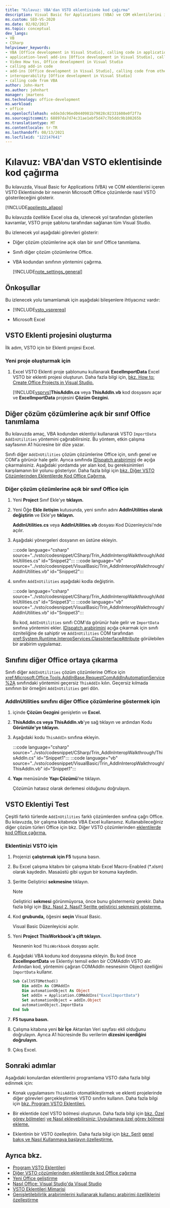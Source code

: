 ```yaml
---
title: "Kılavuz: VBA'dan VSTO eklentisinde kod çağırma"
description: Visual Basic for Applications (VBA) ve COM eklentilerini içeren VSTO eklentisinde bir nesneyi diğer Microsoft Office çözümlerine VSTO öğrenin.
ms.custom: SEO-VS-2020
ms.date: 02/02/2017
ms.topic: conceptual
dev_langs:
- VB
- CSharp
helpviewer_keywords:
- VBA [Office development in Visual Studio], calling code in application-level add-ins
- application-level add-ins [Office development in Visual Studio], calling code from other solutions
- Video How tos, Office development in Visual Studio
- calling add-in code
- add-ins [Office development in Visual Studio], calling code from other solutions
- interoperability [Office development in Visual Studio]
- calling code from VBA
author: John-Hart
ms.author: johnhart
manager: jmartens
ms.technology: office-development
ms.workload:
- office
ms.openlocfilehash: edde3dc96ed0440981b79828c82331608e0f2f7a
ms.sourcegitcommit: 68897da7d74c31ae1ebf5d47c7b5ddc9b108265b
ms.translationtype: MT
ms.contentlocale: tr-TR
ms.lasthandoff: 08/13/2021
ms.locfileid: "122147641"
---
```

# <a name="walkthrough-call-code-in-a-vsto-add-in-from-vba"></a>Kılavuz: VBA'dan VSTO eklentisinde kod çağırma
  Bu kılavuzda, Visual Basic for Applications (VBA) ve COM eklentilerini içeren VSTO Eklentisinde bir nesnenin Microsoft Office çözümlerde nasıl VSTO gösterileceğini gösterir.

 [!INCLUDE[appliesto_allapp](../vsto/includes/appliesto-allapp-md.md)]

 Bu kılavuzda özellikle Excel olsa da, izlenecek yol tarafından gösterilen kavramlar, VSTO proje şablonu tarafından sağlanan tüm Visual Studio.

 Bu izlenecek yol aşağıdaki görevleri gösterir:

- Diğer çözüm çözümlerine açık olan bir sınıf Office tanımlama.

- Sınıfı diğer çözüm çözümlerine Office.

- VBA kodundan sınıfının yöntemini çağırma.

  [!INCLUDE[note_settings_general](../sharepoint/includes/note-settings-general-md.md)]

## <a name="prerequisites"></a>Önkoşullar
 Bu izlenecek yolu tamamlamak için aşağıdaki bileşenlere ihtiyacınız vardır:

- [!INCLUDE[vsto_vsprereq](../vsto/includes/vsto-vsprereq-md.md)]

- Microsoft Excel

## <a name="create-the-vsto-add-in-project"></a>VSTO Eklenti projesini oluşturma
 İlk adım, VSTO için bir Eklenti projesi Excel.

### <a name="to-create-a-new-project"></a>Yeni proje oluşturmak için

1. Excel VSTO Eklenti proje şablonunu kullanarak **ExcelImportData** Excel VSTO bir eklenti projesi oluşturun. Daha fazla bilgi için, [bkz. How to: Create Office Projects in Visual Studio.](../vsto/how-to-create-office-projects-in-visual-studio.md)

     [!INCLUDE[vsprvs](../sharepoint/includes/vsprvs-md.md)]**ThisAddIn.cs** veya **ThisAddIn.vb** kod dosyasını açar ve **ExcelImportData** projesini **Çözüm Gezgini.**

## <a name="define-a-class-that-you-can-expose-to-other-office-solutions"></a>Diğer çözüm çözümlerine açık bir sınıf Office tanımlama
 Bu kılavuzda amaç, VBA kodundan eklentiyi kullanarak VSTO `ImportData` `AddInUtilities` yöntemini çağırabilirsiniz. Bu yöntem, etkin çalışma sayfasının A1 hücresine bir dize yazar.

 Sınıfı diğer `AddInUtilities` çözüm çözümlerine Office için, sınıfı genel ve COM'a görünür hale gelir. Ayrıca sınıfında [IDispatch arabirimini](/previous-versions/windows/desktop/api/oaidl/nn-oaidl-idispatch) de açığa çıkarmalısiniz. Aşağıdaki yordamda yer alan kod, bu gereksinimleri karşılamanın bir yolunu gösteriyor. Daha fazla bilgi için [bkz. Diğer VSTO Çözümlerinden Eklentilerde Kod Office Çağırma.](../vsto/calling-code-in-vsto-add-ins-from-other-office-solutions.md)

### <a name="to-define-a-class-that-you-can-expose-to-other-office-solutions"></a>Diğer çözüm çözümlerine açık bir sınıf Office için

1. Yeni **Project** Sınıf Ekle'ye **tıklayın.**

2. Yeni Öğe **Ekle iletişim** kutusunda, yeni sınıfın adını **AddInUtilities olarak değiştirin** ve Ekle'ye **tıklayın.**

     **AddInUtilities.cs** veya **AddInUtilities.vb** dosyası Kod Düzenleyicisi'nde açılır.

3. Aşağıdaki yönergeleri dosyanın en üstüne ekleyin.

     :::code language="csharp" source="../vsto/codesnippet/CSharp/Trin_AddInInteropWalkthrough/AddInUtilities.cs" id="Snippet2":::
     :::code language="vb" source="../vsto/codesnippet/VisualBasic/Trin_AddInInteropWalkthrough/AddInUtilities.vb" id="Snippet2":::

4. sınıfını `AddInUtilities` aşağıdaki kodla değiştirin.

     :::code language="csharp" source="../vsto/codesnippet/CSharp/Trin_AddInInteropWalkthrough/AddInUtilities.cs" id="Snippet3":::
     :::code language="vb" source="../vsto/codesnippet/VisualBasic/Trin_AddInInteropWalkthrough/AddInUtilities.vb" id="Snippet3":::

     Bu kod, `AddInUtilities` sınıfı COM'da görünür hale gelir ve `ImportData` sınıfına yöntemini ekler. [IDispatch arabirimini](/previous-versions/windows/desktop/api/oaidl/nn-oaidl-idispatch) açığa çıkarmak için sınıfı özniteliğine de sahiptir ve `AddInUtilities` COM tarafından <xref:System.Runtime.InteropServices.ClassInterfaceAttribute> görülebilen bir arabirim uygulamaz.

## <a name="expose-the-class-to-other-office-solutions"></a>Sınıfını diğer Office ortaya çıkarma
 Sınıfı diğer `AddInUtilities` çözüm çözümlerine Office için <xref:Microsoft.Office.Tools.AddInBase.RequestComAddInAutomationService%2A> sınıfındaki yöntemini geçersiz `ThisAddIn` kılın. Geçersiz kılmada sınıfının bir örneğini `AddInUtilities` geri dön.

### <a name="to-expose-the-addinutilities-class-to-other-office-solutions"></a>AddInUtilities sınıfını diğer Office çözümlerine göstermek için

1. içinde **Çözüm Gezgini** genişletin ve **Excel.**

2. **ThisAddIn.cs veya** **ThisAddIn.vb**'ye sağ tıklayın ve ardından Kodu **Görüntüle'ye tıklayın.**

3. Aşağıdaki kodu `ThisAddIn` sınıfına ekleyin.

     :::code language="csharp" source="../vsto/codesnippet/CSharp/Trin_AddInInteropWalkthrough/ThisAddIn.cs" id="Snippet1":::
     :::code language="vb" source="../vsto/codesnippet/VisualBasic/Trin_AddInInteropWalkthrough/ThisAddIn.vb" id="Snippet1":::

4. **Yapı** menüsünde **Yapı Çözümü**’ne tıklayın.

     Çözümün hatasız olarak derlemesi olduğunu doğrulayın.

## <a name="test-the-vsto-add-in"></a>VSTO Eklentiyi Test
 Çeşitli farklı türlerde `AddInUtilities` farklı çözümlerden sınıfına çağrı Office. Bu kılavuzda, bir çalışma kitabında VBA Excel kullansınız. Kullanabileceğiniz diğer çözüm türleri Office için bkz. Diğer VSTO çözümlerinden [eklentilerde kod Office çağırma.](../vsto/calling-code-in-vsto-add-ins-from-other-office-solutions.md)

### <a name="to-test-your-vsto-add-in"></a>Eklentinizi VSTO için

1. Projenizi **çalıştırmak için F5** tuşuna basın.

2. Bu Excel çalışma kitabını bir çalışma kitabı Excel Macro-Enabled (*.xlsm) olarak kaydedin. Masaüstü gibi uygun bir konuma kaydedin.

3. Şeritte Geliştirici **sekmesine** tıklayın.

    > [!NOTE]
    > Geliştirici **sekmesi** görünmüyorsa, önce bunu göstermeniz gerekir. Daha fazla bilgi için [Bkz. Nasıl 2. Nasıl? Şeritte geliştirici sekmesini gösterme.](../vsto/how-to-show-the-developer-tab-on-the-ribbon.md)

4. Kod **grubunda,** öğesini **seçin** Visual Basic.

     Visual Basic Düzenleyicisi açılır.

5. Yeni **Project** **ThisWorkbook'a çift tıklayın.**

     Nesnenin kod `ThisWorkbook` dosyası açılır.

6. Aşağıdaki VBA kodunu kod dosyasına ekleyin. Bu kod önce **ExcelImportData** ve Eklentiyi temsil eden bir COMAddIn VSTO alır. Ardından kod, yöntemini çağıran COMAddIn nesnesinin Object özelliğini `ImportData` kullanır.

    ```vb
    Sub CallVSTOMethod()
        Dim addIn As COMAddIn
        Dim automationObject As Object
        Set addIn = Application.COMAddIns("ExcelImportData")
        Set automationObject = addIn.Object
        automationObject.ImportData
    End Sub
    ```

7. **F5 tuşuna basın.**

8. Çalışma kitabına yeni **bir İçe** Aktarılan Veri sayfası ekli olduğunu doğrulayın. Ayrıca A1 hücresinde Bu verilerim **dizesini içerdiğini doğrulayın.**

9. Çıkış Excel.

## <a name="next-steps"></a>Sonraki adımlar
 Aşağıdaki konulardan eklentilerini programlama VSTO daha fazla bilgi edinmek için:

- Konak uygulamasını `ThisAddIn` otomatikleştirmek ve eklenti projelerinde diğer görevleri gerçekleştirmek VSTO sınıfını kullanın. Daha fazla bilgi için [bkz. Program VSTO Eklentileri.](../vsto/programming-vsto-add-ins.md)

- Bir eklentide özel VSTO bölmesi oluşturun. Daha fazla bilgi için [bkz. Özel görev bölmeleri](../vsto/custom-task-panes.md) [ve Nasıl ekleyebilirsiniz: Uygulamaya özel görev bölmesi ekleme.](../vsto/how-to-add-a-custom-task-pane-to-an-application.md)

- Eklentinin bir VSTO özelleştirin. Daha fazla bilgi için [bkz. Şerit](../vsto/ribbon-overview.md) [genel bakış ve Nasıl Kullanmaya başlayın özelleştirme.](../vsto/how-to-get-started-customizing-the-ribbon.md)

## <a name="see-also"></a>Ayrıca bkz.
- [Program VSTO Eklentileri](../vsto/programming-vsto-add-ins.md)
- [Diğer VSTO çözümlerinden eklentilerde kod Office çağırma](../vsto/calling-code-in-vsto-add-ins-from-other-office-solutions.md)
- [Yeni Office geliştirme](../vsto/developing-office-solutions.md)
- [Nasıl Office: Visual Studio'da Visual Studio](../vsto/how-to-create-office-projects-in-visual-studio.md)
- [VSTO Eklentileri Mimarisi](../vsto/architecture-of-vsto-add-ins.md)
- [Genişletilebilirlik arabirimlerini kullanarak kullanıcı arabirimi özelliklerini özelleştirme](../vsto/customizing-ui-features-by-using-extensibility-interfaces.md)
